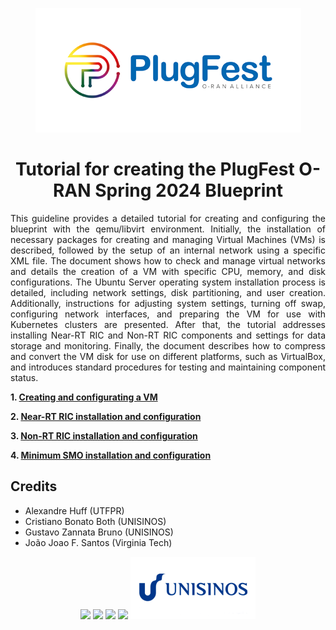 <p align="justify">
</p>
<p align="center">
    <img src="/figs/plugfest_whitebg_bluelogo.png"/> 
</p>

<h1 align="center">Tutorial for creating the PlugFest O-RAN Spring 2024 Blueprint</h1>

<p align="justify">
This guideline provides a detailed tutorial for creating and configuring the blueprint with the qemu/libvirt environment. Initially, the installation of necessary packages for creating and managing Virtual Machines (VMs) is described, followed by the setup of an internal network using a specific XML file. The document shows how to check and manage virtual networks and details the creation of a VM with specific CPU, memory, and disk configurations. The Ubuntu Server operating system installation process is detailed, including network settings, disk partitioning, and user creation. Additionally, instructions for adjusting system settings, turning off swap, configuring network interfaces, and preparing the VM for use with Kubernetes clusters are presented. After that, the tutorial addresses installing Near-RT RIC and Non-RT RIC components and settings for data storage and monitoring. Finally, the document describes how to compress and convert the VM disk for use on different platforms, such as VirtualBox, and introduces standard procedures for testing and maintaining component status.
</p>

**1. [Creating and configurating a VM](/docs/creatingVM.md)**
   
**2. [Near-RT RIC installation and configuration](/docs/nearRT-RIC.md)**

**3. [Non-RT RIC installation and configuration](/docs/nonRT-RIC.md)**

**4. [Minimum SMO installation and configuration](/docs/SMO.md)**

## Credits
- Alexandre Huff (UTFPR)
- Cristiano Bonato Both (UNISINOS)
- Gustavo Zannata Bruno (UNISINOS)
- João Joao F. Santos (Virginia Tech)
<p align="center">
    <img src="UFES.png" height="60"/> <img src="UFMG.png" height="100"/> <img src="UFRGS.png" height="70"/> <img src="UNICAMP.png" height="80"/> <img src="/figs/unisinos.png" height="100"/>
</p>
